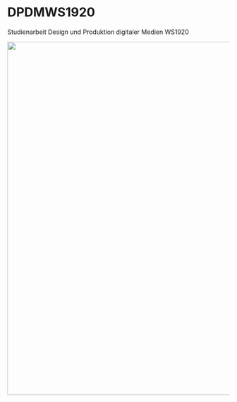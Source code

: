 # DPDMWS1920
Studienarbeit Design und Produktion digitaler Medien WS1920

<img src="https://github.com/uteee/DPDMWS1920/assets/84023284/983a0c88-c832-4558-926e-15a97a528612" width="800" />
